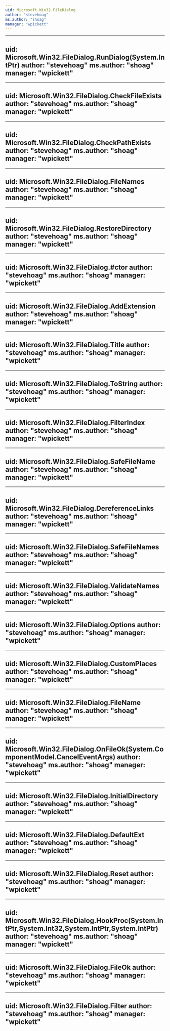 ```yaml
---
uid: Microsoft.Win32.FileDialog
author: "stevehoag"
ms.author: "shoag"
manager: "wpickett"
---
```


---
uid: Microsoft.Win32.FileDialog.RunDialog(System.IntPtr)
author: "stevehoag"
ms.author: "shoag"
manager: "wpickett"
---

---
uid: Microsoft.Win32.FileDialog.CheckFileExists
author: "stevehoag"
ms.author: "shoag"
manager: "wpickett"
---

---
uid: Microsoft.Win32.FileDialog.CheckPathExists
author: "stevehoag"
ms.author: "shoag"
manager: "wpickett"
---

---
uid: Microsoft.Win32.FileDialog.FileNames
author: "stevehoag"
ms.author: "shoag"
manager: "wpickett"
---

---
uid: Microsoft.Win32.FileDialog.RestoreDirectory
author: "stevehoag"
ms.author: "shoag"
manager: "wpickett"
---

---
uid: Microsoft.Win32.FileDialog.#ctor
author: "stevehoag"
ms.author: "shoag"
manager: "wpickett"
---

---
uid: Microsoft.Win32.FileDialog.AddExtension
author: "stevehoag"
ms.author: "shoag"
manager: "wpickett"
---

---
uid: Microsoft.Win32.FileDialog.Title
author: "stevehoag"
ms.author: "shoag"
manager: "wpickett"
---

---
uid: Microsoft.Win32.FileDialog.ToString
author: "stevehoag"
ms.author: "shoag"
manager: "wpickett"
---

---
uid: Microsoft.Win32.FileDialog.FilterIndex
author: "stevehoag"
ms.author: "shoag"
manager: "wpickett"
---

---
uid: Microsoft.Win32.FileDialog.SafeFileName
author: "stevehoag"
ms.author: "shoag"
manager: "wpickett"
---

---
uid: Microsoft.Win32.FileDialog.DereferenceLinks
author: "stevehoag"
ms.author: "shoag"
manager: "wpickett"
---

---
uid: Microsoft.Win32.FileDialog.SafeFileNames
author: "stevehoag"
ms.author: "shoag"
manager: "wpickett"
---

---
uid: Microsoft.Win32.FileDialog.ValidateNames
author: "stevehoag"
ms.author: "shoag"
manager: "wpickett"
---

---
uid: Microsoft.Win32.FileDialog.Options
author: "stevehoag"
ms.author: "shoag"
manager: "wpickett"
---

---
uid: Microsoft.Win32.FileDialog.CustomPlaces
author: "stevehoag"
ms.author: "shoag"
manager: "wpickett"
---

---
uid: Microsoft.Win32.FileDialog.FileName
author: "stevehoag"
ms.author: "shoag"
manager: "wpickett"
---

---
uid: Microsoft.Win32.FileDialog.OnFileOk(System.ComponentModel.CancelEventArgs)
author: "stevehoag"
ms.author: "shoag"
manager: "wpickett"
---

---
uid: Microsoft.Win32.FileDialog.InitialDirectory
author: "stevehoag"
ms.author: "shoag"
manager: "wpickett"
---

---
uid: Microsoft.Win32.FileDialog.DefaultExt
author: "stevehoag"
ms.author: "shoag"
manager: "wpickett"
---

---
uid: Microsoft.Win32.FileDialog.Reset
author: "stevehoag"
ms.author: "shoag"
manager: "wpickett"
---

---
uid: Microsoft.Win32.FileDialog.HookProc(System.IntPtr,System.Int32,System.IntPtr,System.IntPtr)
author: "stevehoag"
ms.author: "shoag"
manager: "wpickett"
---

---
uid: Microsoft.Win32.FileDialog.FileOk
author: "stevehoag"
ms.author: "shoag"
manager: "wpickett"
---

---
uid: Microsoft.Win32.FileDialog.Filter
author: "stevehoag"
ms.author: "shoag"
manager: "wpickett"
---
